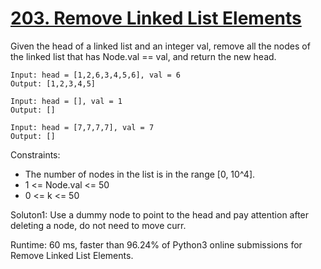 # [203. Remove Linked List Elements](https://leetcode.com/problems/remove-linked-list-elements/)

Given the head of a linked list and an integer val, remove all the nodes of the linked list that has Node.val == val, and return the new head.


```
Input: head = [1,2,6,3,4,5,6], val = 6
Output: [1,2,3,4,5]

Input: head = [], val = 1
Output: []

Input: head = [7,7,7,7], val = 7
Output: []

```

Constraints:

- The number of nodes in the list is in the range [0, 10^4].
- 1 <= Node.val <= 50
- 0 <= k <= 50

Soluton1: Use a dummy node to point to the head and pay attention after deleting a node, do not need to move curr.

Runtime: 60 ms, faster than 96.24% of Python3 online submissions for Remove Linked List Elements.

